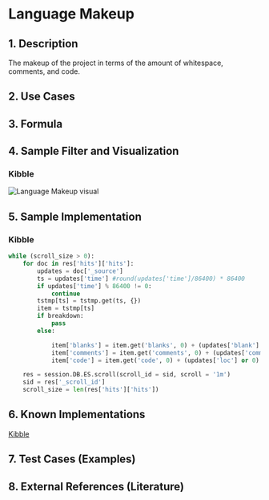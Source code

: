 # Language Makeup

## 1. Description
The makeup of the project in terms of the amount of whitespace, comments, and code. 

## 2. Use Cases

## 3. Formula

## 4. Sample Filter and Visualization
### Kibble
![Language Makeup visual](https://user-images.githubusercontent.com/22136995/38279225-ea70651e-3764-11e8-87fa-a521c1bb1a45.png)
## 5. Sample Implementation
### Kibble 
```python
while (scroll_size > 0):
    for doc in res['hits']['hits']:
        updates = doc['_source']
        ts = updates['time'] #round(updates['time']/86400) * 86400
        if updates['time'] % 86400 != 0:
            continue
        tstmp[ts] = tstmp.get(ts, {})
        item = tstmp[ts]
        if breakdown:
            pass
        else:

            item['blanks'] = item.get('blanks', 0) + (updates['blank'] or 0)
            item['comments'] = item.get('comments', 0) + (updates['comments'] or 0)
            item['code'] = item.get('code', 0) + (updates['loc'] or 0)

    res = session.DB.ES.scroll(scroll_id = sid, scroll = '1m')
    sid = res['_scroll_id']
    scroll_size = len(res['hits']['hits'])
```

## 6. Known Implementations

[Kibble](https://kibble.apache.org/)

## 7. Test Cases (Examples)

## 8. External References (Literature)
